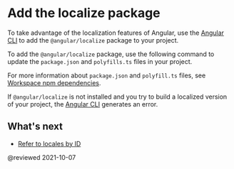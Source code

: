 # Add the localize package

To take advantage of the localization features of Angular, use the [Angular CLI][AioCliMain] to add the `@angular/localize` package to your project.

To add the `@angular/localize` package, use the following command to update the `package.json` and `polyfills.ts` files in your project.

<code-example path="i18n/doc-files/commands.sh" region="add-localize" language="sh"></code-example>

<div class="alert is-helpful">

For more information about `package.json` and `polyfill.ts` files, see [Workspace npm dependencies][AioGuideNpmPackages].

</div>

If `@angular/localize` is not installed and you try to build a localized version of your project, the [Angular CLI][AioCliMain] generates an error.

<!--todo: add example error -->

## What's next

*   [Refer to locales by ID][AioGuideI18nCommonLocaleId]

<!-- links -->

[AioCliMain]: cli "CLI Overview and Command Reference | Angular"

[AioGuideI18nCommonLocaleId]: guide/i18n-common-locale-id "Refer to locales by ID | Angular"

[AioGuideNpmPackages]: guide/npm-packages "Workspace npm dependencies | Angular"

<!-- external links -->

<!-- end links -->

@reviewed 2021-10-07
